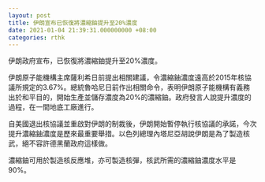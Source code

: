 ```yaml
---
layout: post
title: 伊朗宣布已恢復將濃縮鈾提升至20%濃度
date: 2021-01-04 21:39:31.000000000 +08:00
categories: rthk
---
```


伊朗政府宣布，已恢復將濃縮鈾提升至20%濃度。

伊朗原子能機構主席薩利希日前提出相關建議，令濃縮鈾濃度遠高於2015年核協議所規定的3.67%。總統魯哈尼日前作出相關命令，表明伊朗原子能機構有義務出於和平目的，開始生產並儲存濃度為20%的濃縮鈾。政府發言人說提升濃度的過程，在一間地底工廠進行。

自美國退出核協議並重啟對伊朗的制裁後，伊朗開始暫停執行核協議的承諾，今次提升濃縮鈾濃度是歷來最重要舉措。以色列總理內塔尼亞胡說伊朗是為了製造核武，絕不容許德黑蘭政府這樣做。

濃縮鈾可用於製造核反應堆，亦可製造核彈，核武所需的濃縮鈾濃度水平是90%。
